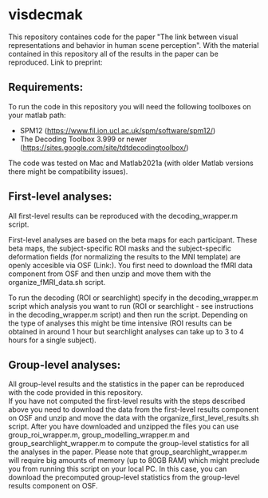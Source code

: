 # visdecmak
This repository containes code for the paper "The link between visual representations and behavior in human scene perception". With the material contained in this repository all of the results in the paper can be reproduced. Link to preprint: 

## Requirements: 

To run the code in this repository you will need the following toolboxes on your matlab path: 

- SPM12 (https://www.fil.ion.ucl.ac.uk/spm/software/spm12/)
- The Decoding Toolbox 3.999 or newer (https://sites.google.com/site/tdtdecodingtoolbox/) 

The code was tested on Mac and Matlab2021a (with older Matlab versions there might be compatibility issues). 

## First-level analyses:

All first-level results can be reproduced with the decoding_wrapper.m script. 

First-level analyses are based on the beta maps for each participant. These beta maps, the subject-specific ROI masks and the subject-specific deformation fields (for normalizing the results to the MNI template) are openly accesible via OSF (Link:). You first need to download the fMRI data component from OSF and then unzip and move them with the organize_fMRI_data.sh script. 

To run the decoding (ROI or searchlight) specify in the decoding_wrapper.m script which analysis you want to run (ROI or searchlight - see instructions in the decoding_wrapper.m script) and then run the script.
Depending on the type of analyses this might be time intensive (ROI results can be obtained in around 1 hour but searchlight analyses can take up to 3 to 4 hours for a single subject). 

## Group-level analyses: 

All group-level results and the statistics in the paper can be reproduced with the code provided in this repository.  
If you have not computed the first-level results with the steps described above you need to download the data from the first-level results component on OSF and unzip and move the data with the organize_first_level_results.sh script. 
After you have downloaded and unzipped the files you can use group_roi_wrapper.m, group_modelling_wrapper.m and group_searchlight_wrapper.m to compute the group-level statistics for all the analyses in the paper. 
Please note that group_searchlight_wrapper.m will require big amounts of memory (up to 80GB RAM) which might preclude you from running this script on your local PC. 
In this case, you can download the precomputed group-level statistics from the group-level results component on OSF. 
